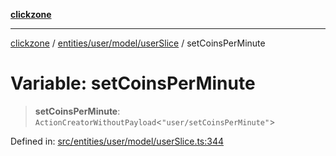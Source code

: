 [**clickzone**](../../../../../README.md)

***

[clickzone](../../../../../README.md) / [entities/user/model/userSlice](../README.md) / setCoinsPerMinute

# Variable: setCoinsPerMinute

> **setCoinsPerMinute**: `ActionCreatorWithoutPayload`\<`"user/setCoinsPerMinute"`\>

Defined in: [src/entities/user/model/userSlice.ts:344](https://github.com/MaximBri/ClickZone/blob/20f3f0d061a7c50a96ed5bba64acbc325a456072/client/src/entities/user/model/userSlice.ts#L344)
